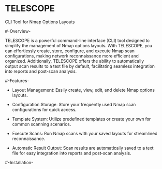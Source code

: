 # TELESCOPE
CLI Tool for Nmap Options Layouts

#-Overview-

TELESCOPE is a powerful command-line interface (CLI) tool designed to simplify the management of Nmap options layouts. With TELESCOPE, you can effortlessly create, store, configure, and execute Nmap scan configurations, making network reconnaissance more efficient and organized. Additionally, TELESCOPE offers the ability to automatically output scan results to a text file by default, facilitating seamless integration into reports and post-scan analysis.

#-Features-

- Layout Management: 
 Easily create, view, edit, and delete Nmap options layouts.

- Configuration Storage: 
  Store your frequently used Nmap scan configurations for quick access.

- Template System: 
  Utilize predefined templates or create your own for common scanning scenarios.

- Execute Scans: 
  Run Nmap scans with your saved layouts for streamlined reconnaissance.

- Automatic Result Output: 
  Scan results are automatically saved to a text file for easy integration into reports and post-scan analysis.

#-Installation-
